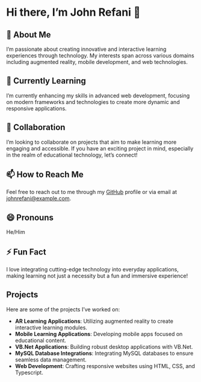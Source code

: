 # Hi there, I’m John Refani 👋

## 👀 About Me
I’m passionate about creating innovative and interactive learning experiences through technology. My interests span across various domains including augmented reality, mobile development, and web technologies.

## 🌱 Currently Learning
I’m currently enhancing my skills in advanced web development, focusing on modern frameworks and technologies to create more dynamic and responsive applications.

## 💞️ Collaboration
I’m looking to collaborate on projects that aim to make learning more engaging and accessible. If you have an exciting project in mind, especially in the realm of educational technology, let’s connect!

## 📫 How to Reach Me
Feel free to reach out to me through my [GitHub](https://github.com/johnrefani) profile or via email at [johnrefani@example.com](mailto:johnrefani@example.com).

## 😄 Pronouns
He/Him

## ⚡ Fun Fact
I love integrating cutting-edge technology into everyday applications, making learning not just a necessity but a fun and immersive experience!

## Projects
Here are some of the projects I’ve worked on:
- **AR Learning Applications**: Utilizing augmented reality to create interactive learning modules.
- **Mobile Learning Applications**: Developing mobile apps focused on educational content.
- **VB.Net Applications**: Building robust desktop applications with VB.Net.
- **MySQL Database Integrations**: Integrating MySQL databases to ensure seamless data management.
- **Web Development**: Crafting responsive websites using HTML, CSS, and Typescript.
